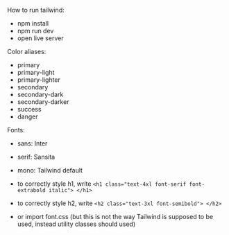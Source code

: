 How to run tailwind:
- npm install
- npm run dev
- open live server

Color aliases:
- primary
- primary-light
- primary-lighter
- secondary
- secondary-dark
- secondary-darker
- success
- danger

Fonts:
- sans: Inter
- serif: Sansita
- mono: Tailwind default

- to correctly style h1, write `<h1 class="text-4xl font-serif font-extrabold italic"> </h1>`
- to correctly style h2, write `<h2 class="text-3xl font-semibold"> </h2>`
- or import font.css (but this is not the way Tailwind is supposed to be used, instead utility classes should used)
